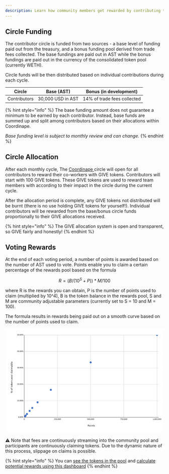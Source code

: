 ```yaml
---
description: Learn how community members get rewarded by contributing to AirSwap
---
```


## Circle Funding

The contributor circle is funded from two sources - a base level of funding paid out from the treasury, and a bonus funding pool derived from trade fees collected. The base fundings are paid out in AST while the bonus fundings are paid out in the currency of the consolidated token pool (currently WETH).

Circle funds will be then distributed based on individual contributions during each cycle.

| Circle       | Base (AST)        | Bonus (in development)      |
| ------------ | ----------------- | --------------------------- |
| Contributors | 30,000 USD in AST | 14% of trade fees collected |

{% hint style="info" %}
The base funding amount does not guarantee a minimum to be earned by each contributor. Instead, base funds are summed up and split among contributors based on their allocations within Coordinape.

_Base funding level is subject to monthly review and can change._
{% endhint %}

## Circle Allocation

After each monthly cycle, The [Coordinape ](https://coordinape.com)circle will open for all contributors to reward their co-workers with GIVE tokens. Contributors will start with 100 GIVE tokens. These GIVE tokens are used to reward team members with according to their impact in the circle during the current cycle.

After the allocation period is complete, any GIVE tokens not distributed will be burnt (there is no use holding GIVE tokens for yourself!). Individual contributors will be rewarded from the base/bonus circle funds proportionally to their GIVE allocations received.

{% hint style="info" %}
The GIVE allocation system is open and transparent, so GIVE fairly and honestly!
{% endhint %}

## Voting Rewards

At the end of each voting period, a number of points is awarded based on the number of AST used to vote. Points enable you to claim a certain percentage of the rewards pool based on the formula

$$
R = (B / (10^S +P )) * M/100
$$

where R is the rewards you can obtain, P is the number of points used to claim (multiplied by 10^4), B is the token balance in the rewards pool, S and M are community adjustable parameters (currently set to S = 10 and M = 100).

The formula results in rewards being paid out on a smooth curve based on the number of points used to claim.

![Current rewards are paid out on a curve based on the number of points](../.gitbook/assets/rewards.svg)

⚠ Note that fees are continuously streaming into the community pool and participants are continuously claiming tokens. Due to the dynamic nature of this process, slippage on claims is possible.

{% hint style="info" %}
You can [see the tokens in the pool](https://app.zerion.io/0x7296333e1615721f4Bd9Df1a3070537484A50CF8/overview) and [calculate potential rewards using this dashboard](https://dune.xyz/agrimony/airswap_3)
{% endhint %}
